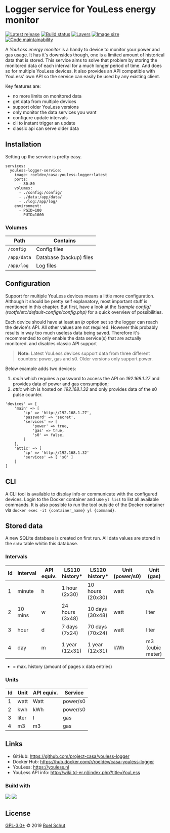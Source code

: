 Logger service for YouLess energy monitor
=========================================

[![Latest release][latest-release-img]][latest-release-url]
[![Build status][build-status-img]][build-status-url]
[![Layers][image-layers-img]][image-layers-url]
[![Image size][image-size-img]][image-size-url]
[![Code maintainability][maintainability-img]][maintainability-url]

[latest-release-img]: https://img.shields.io/github/release/project-casa/youless-logger.svg?label=latest
[latest-release-url]: https://github.com/project-casa/youless-logger/releases
[build-status-img]: https://img.shields.io/docker/cloud/build/roeldev/casa-youless-logger.svg
[build-status-url]: https://hub.docker.com/r/roeldev/casa-youless-logger/builds
[image-layers-img]: https://img.shields.io/microbadger/layers/roeldev/casa-youless-logger/latest.svg
[image-layers-url]: https://microbadger.com/images/roeldev/casa-youless-logger
[image-size-img]: https://img.shields.io/microbadger/image-size/roeldev/casa-youless-logger/latest.svg
[image-size-url]: https://hub.docker.com/r/roeldev/casa-youless-logger/tags
[maintainability-img]: https://img.shields.io/codeclimate/maintainability-percentage/project-casa/youless-logger.svg
[maintainability-url]: https://codeclimate.com/github/project-casa/youless-logger


A _YouLess energy monitor_ is a handy to device to monitor your power and gas usage. It has it's downsides though, one is a limited amount of historical data that is stored. This service aims to solve that problem by storing the monitored data of each interval for a much longer period of time. And does so for multiple YouLess devices. It also provides an API compatible with YouLess' own API so the service can easily be used by any existing client.

Key features are:
- no more limits on monitored data
- get data from multiple devices
- support older YouLess versions
- only monitor the data services you want
- configure update intervals
- cli to instant trigger an update
- classic api can serve older data


## Installation
Setting up the service is pretty easy.

```
services:
  youless-logger-service:
    image: roeldev/casa-youless-logger:latest
    ports:
      - 80:80
    volumes:
      - ./config:/config/
      - ./data:/app/data/
      - ./log:/app/log/
    environment:
      - PGID=100
      - PUID=1000
```


### Volumes
| Path | Contains |
|------|----------|
|```/config```| Config files
|```/app/data```| Database (backup) files
|```/app/log```| Log files


## Configuration
Support for multiple YouLess devices means a little more configuration. Although it should be pretty self explanatory,
 most important stuff is mentioned in this chapter. But first, have a look at the _[sample config]
 (rootfs/etc/default-configs/config.php)_ for a quick overview of possibilities.

Each device should have at least an _ip_ option set so the logger can reach the device's API. All other values are not required. However this probably results in way too much useless data being saved. Therefore it's recommended to only enable the data service(s) that are actually monitored. and disables classic API support
> **Note:** Latest YouLess devices support data from three different counters: power, gas and s0. Older versions only support power.

Below example adds two devices:
1. _main_ which requires a password to access the API on _192.168.1.27_ and provides data of power and gas consumption;
2. _attic_ which is hosted on _192.168.1.32_ and only provides data of the s0 pulse counter.

```
'devices' => [
    'main' => [
        'ip' => 'http://192.168.1.27',
        'password' => 'secret',
        'services' => [
            'power' => true,
            'gas' => true,
            's0' => false,
        ]
    ],
    'attic' => [
        'ip' => 'http://192.168.1.32'
        'services' => [ 's0' ]
    ]
]
```


## CLI
A CLI tool is available to display info or communicate with the configured devices. Login to the Docker container and use `yl list` to list all available commands. It is also possible to run the tool outside of the Docker container via `docker exec -it {container_name} yl {command}`.


## Stored data
A new SQLite database is created on first run. All data values are stored in the `data` table whitin this database.


### Intervals
| Id | Interval | API equiv. | LS110 history* | LS120 history* | Unit (power/s0) | Unit (gas) |
|----|----------|------------|----------------|----------------|-----------------|------------|
| 1 | minute | h | 1 hour (2x30) | 10 hours (20x30) | watt | n/a
| 2 | 10 mins | w | 24 hours (3x48) | 10 days (30x48) | watt | liter
| 3 | hour | d | 7 days (7x24) | 70 days (70x24) | watt | liter
| 4 | day | m | 1 year (12x31) | 1 year (12x31) | kWh | m3 (cubic meter)

* = max. history (amount of pages x data entries)


### Units
| Id | Unit | API equiv. | Service |
|----|------|------------|---------|
| 1 | watt | Watt | power/s0
| 2 | kwh | kWh | power/s0
| 3 | liter | l | gas
| 4 | m3 | m3 | gas



## Links
- GitHub: https://github.com/project-casa/youless-logger
- Docker Hub: https://hub.docker.com/r/roeldev/casa-youless-logger
- YouLess: https://youless.nl
- YouLess API info: http://wiki.td-er.nl/index.php?title=YouLess

### Build with
<a href="https://www.jetbrains.com/?from=project-casa" target="_blank"><img src="https://pbs.twimg.com/profile_images/674918306000711680/3rPeiTKt_bigger.png" /></a>
<a href="https://www.jetbrains.com/?from=project-casa" target="_blank"><img src="https://pbs.twimg.com/profile_images/875384803453014017/VW8VRA2P_bigger.jpg" /></a>

## License
[GPL-3.0+](LICENSE) © 2019 [Roel Schut](https://roelschut.nl)
